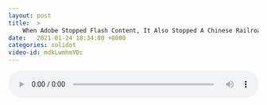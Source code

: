 ```yaml
---
layout: post
title:  >
    When Adobe Stopped Flash Content, It Also Stopped A Chinese Railroad
date:   2021-01-24 18:34:00 +0000
categories: solidot
video-id: mdkLwmhmVDc
---
```


<audio src="/assets/e4a64dbebacd3fbbd6fe685c2d26294a.mp3" style="width: 100%;" controls></audio>

